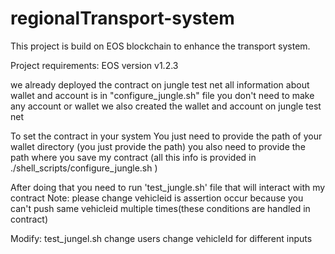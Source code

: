 # regionalTransport-system
This project is build on EOS blockchain to enhance the transport system.

Project requirements:
EOS version v1.2.3

we already deployed the contract on jungle test net 
all information about wallet and account is in "configure_jungle.sh" file
you don't need to make any account or wallet 
we also created the wallet and account on jungle test net 

To set the contract in your system You just need to provide the path of your wallet directory (you just provide the path)
you also need to provide the path where you save my contract (all this info is provided in ./shell_scripts/configure_jungle.sh  )

After doing that you need to run 'test_jungle.sh' file that will interact with my contract
Note: please change vehicleid is assertion occur because you can't push same vehicleid multiple times(these conditions are handled in contract)

Modify: test_jungel.sh
change users
change vehicleId 
for different inputs
